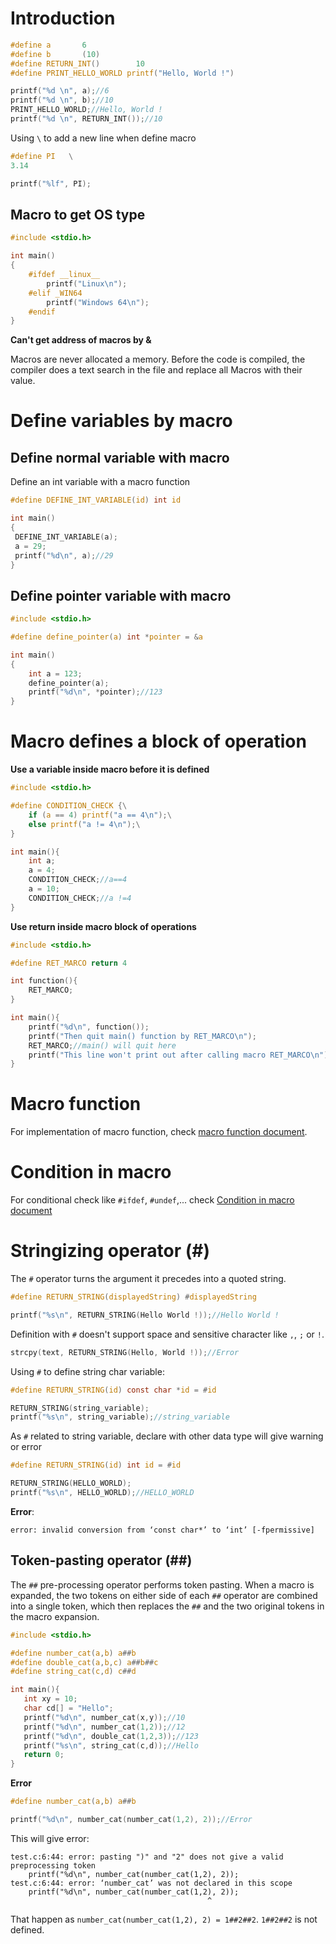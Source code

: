# Introduction 

````c
#define a 		6
#define b    	(10)
#define RETURN_INT() 		10
#define PRINT_HELLO_WORLD printf("Hello, World !")

printf("%d \n", a);//6
printf("%d \n", b);//10
PRINT_HELLO_WORLD;//Hello, World !
printf("%d \n", RETURN_INT());//10
````

Using ``\`` to add a new line when define macro

```c
#define PI   \
3.14

printf("%lf", PI);
```
## Macro to get OS type
```c
#include <stdio.h>

int main()
{
    #ifdef __linux__ 
        printf("Linux\n");
    #elif _WIN64
        printf("Windows 64\n");
    #endif
}
```

**Can't get address of macros by &**

Macros are never allocated a memory. Before the code is compiled, the compiler does a text search in the file and replace all Macros with their value.

# Define variables by macro

## Define normal variable with macro

Define an int variable with a macro function

```c
#define DEFINE_INT_VARIABLE(id) int id

int main()
{  
 DEFINE_INT_VARIABLE(a);
 a = 29;
 printf("%d\n", a);//29
}
```

## Define pointer variable with macro

```c
#include <stdio.h>

#define define_pointer(a) int *pointer = &a

int main()
{  
	int a = 123;
	define_pointer(a);
	printf("%d\n", *pointer);//123
}
```

# Macro defines a block of operation

**Use a variable inside macro before it is defined**

```c
#include <stdio.h>

#define CONDITION_CHECK {\
    if (a == 4) printf("a == 4\n");\
    else printf("a != 4\n");\
}

int main(){
    int a;
    a = 4;
    CONDITION_CHECK;//a==4
    a = 10;
    CONDITION_CHECK;//a !=4
}
```

**Use return inside macro block of operations**

```c
#include <stdio.h>

#define RET_MARCO return 4

int function(){
    RET_MARCO;
}

int main(){
    printf("%d\n", function());
    printf("Then quit main() function by RET_MARCO\n");
    RET_MARCO;//main() will quit here
    printf("This line won't print out after calling macro RET_MARCO\n");
}
```

# Macro function

For implementation of macro function, check [macro function document](Macro%20function.md).

# Condition in macro

For conditional check like ``#ifdef``, ``#undef``,... check [Condition in macro document](Condition%20in%20macro.md)

# Stringizing operator (#)

The ``#`` operator turns the argument it precedes into a quoted string. 

```c
#define RETURN_STRING(displayedString) #displayedString

printf("%s\n", RETURN_STRING(Hello World !));//Hello World !
```

Definition with ``#`` doesn't support space and sensitive character like ``,``, ``;`` or ``!``.

```c
strcpy(text, RETURN_STRING(Hello, World !));//Error
```

Using ``#`` to define string char variable:

```c
#define RETURN_STRING(id) const char *id = #id

RETURN_STRING(string_variable);
printf("%s\n", string_variable);//string_variable	
```
As ``#`` related to string variable, declare with other data type will give warning or error

```c
#define RETURN_STRING(id) int id = #id

RETURN_STRING(HELLO_WORLD);
printf("%s\n", HELLO_WORLD);//HELLO_WORLD	
```

**Error**: 

```
error: invalid conversion from ‘const char*’ to ‘int’ [-fpermissive]
```

## Token-pasting operator (##)

The ``##`` pre-processing operator performs token pasting. When a macro is expanded, the two tokens on either side of each ``##`` operator are combined into a single token, which then replaces the ``##`` and the two original tokens in the macro expansion.

```c
#include <stdio.h>

#define number_cat(a,b) a##b
#define double_cat(a,b,c) a##b##c
#define string_cat(c,d) c##d

int main(){
   int xy = 10;
   char cd[] = "Hello";
   printf("%d\n", number_cat(x,y));//10
   printf("%d\n", number_cat(1,2));//12
   printf("%d\n", double_cat(1,2,3));//123
   printf("%s\n", string_cat(c,d));//Hello
   return 0;
}
```
**Error**

```c
#define number_cat(a,b) a##b

printf("%d\n", number_cat(number_cat(1,2), 2));//Error
```

This will give error:

```
test.c:6:44: error: pasting ")" and "2" does not give a valid preprocessing token
    printf("%d\n", number_cat(number_cat(1,2), 2));
test.c:6:44: error: ‘number_cat’ was not declared in this scope
    printf("%d\n", number_cat(number_cat(1,2), 2));
                                            ^
```

That happen as ``number_cat(number_cat(1,2), 2) = 1##2##2``. ``1##2##2`` is not defined.
